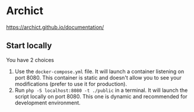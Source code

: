 # Archict

https://archict.github.io/documentation/

## Start locally

You have 2 choices

1. Use the `docker-compose.yml` file. It will launch a container listening on port 8080. This container is static and
   doesn't allow you to see your modifications (prefer to use it for production).
2. Run `php -S localhost:8080 -t ./public` in a terminal. It will launch the script locally on port 8080. This one is
   dynamic and recommended for development environment.
